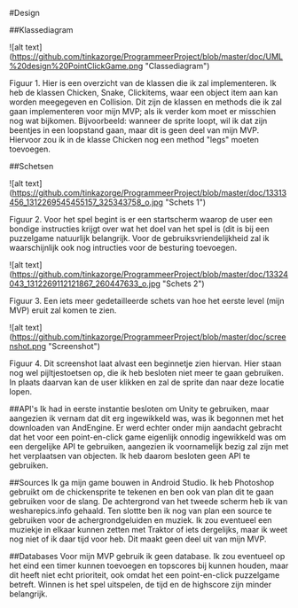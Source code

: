 #Design

##Klassediagram

![alt text] (https://github.com/tinkazorge/ProgrammeerProject/blob/master/doc/UML%20design%20PointClickGame.png "Classediagram")

Figuur 1. Hier is een overzicht van de klassen die ik zal implementeren. Ik heb de klassen Chicken, Snake, Clickitems, waar een object item aan kan worden meegegeven en Collision. Dit zijn de klassen en methods die ik zal gaan implementeren voor mijn MVP; als ik verder kom moet er misschien nog wat bijkomen. Bijvoorbeeld: wanneer de sprite loopt, wil ik dat zijn beentjes in een loopstand gaan, maar dit is geen deel van mijn MVP. Hiervoor zou ik in de klasse Chicken nog een method "legs" moeten toevoegen. 

##Schetsen 

![alt text] (https://github.com/tinkazorge/ProgrammeerProject/blob/master/doc/13313456_1312269545455157_325343758_o.jpg "Schets 1")

Figuur 2. Voor het spel begint is er een startscherm waarop de user een bondige instructies krijgt over wat het doel van het spel is (dit is bij een puzzelgame natuurlijk belangrijk. Voor de gebruiksvriendelijkheid zal ik waarschijnlijk ook nog intructies voor de besturing toevoegen.

![alt text] (https://github.com/tinkazorge/ProgrammeerProject/blob/master/doc/13324043_1312269112121867_260447633_o.jpg "Schets 2")

Figuur 3. Een iets meer gedetailleerde schets van hoe het eerste level (mijn MVP) eruit zal komen te zien. 

![alt text] (https://github.com/tinkazorge/ProgrammeerProject/blob/master/doc/screenshot.png "Screenshot")

Figuur 4. Dit screenshot laat alvast een beginnetje zien hiervan. Hier staan nog wel pijltjestoetsen op, die ik heb besloten niet meer te gaan gebruiken. In plaats daarvan kan de user klikken en zal de sprite dan naar deze locatie lopen. 

##API's
Ik had in eerste instantie besloten om Unity te gebruiken, maar aangezien ik vernam dat dit erg ingewikkeld was, was ik begonnen met
het downloaden van AndEngine. Er werd echter onder mijn aandacht gebracht dat het voor een point-en-click game eigenlijk onnodig ingewikkeld was om een dergelijke API te gebruiken, aangezien ik voornamelijk bezig zal zijn met het verplaatsen van objecten. 
Ik heb daarom besloten geen API te gebruiken. 

##Sources
Ik ga mijn game bouwen in Android Studio. Ik heb Photoshop gebruikt om de chickensprite te tekenen en ben ook van plan dit te gaan gebruiken voor de slang. De achtergrond van het tweede scherm heb ik van wesharepics.info gehaald. Ten slottte ben ik nog van plan een source te gebruiken voor de achergrondgeluiden en muziek. Ik zou eventueel een muziekje in elkaar kunnen zetten met Traktor of iets dergelijks, maar ik weet nog niet of ik daar tijd voor heb. Dit maakt geen deel uit van mijn MVP.

##Databases
Voor mijn MVP gebruik ik geen database. Ik zou eventueel op het eind een timer kunnen toevoegen en topscores bij kunnen houden, maar dit heeft niet echt prioriteit, ook omdat het een point-en-click puzzelgame betreft. Winnen is het spel uitspelen, de tijd en de highscore zijn minder belangrijk. 


